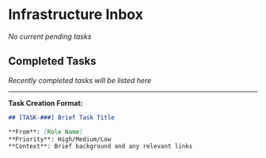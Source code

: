 # Infrastructure Inbox

_No current pending tasks_

## Completed Tasks

_Recently completed tasks will be listed here_

---

**Task Creation Format:**

```markdown
## [TASK-###] Brief Task Title

**From**: [Role Name]
**Priority**: High/Medium/Low
**Context**: Brief background and any relevant links
```
